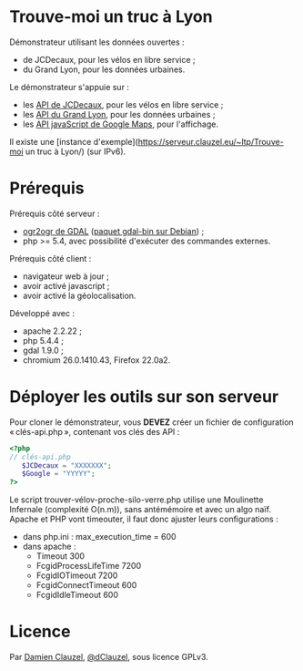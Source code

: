 Trouve-moi un truc à Lyon
=========================

Démonstrateur utilisant les données ouvertes :
* de JCDecaux, pour les vélos en libre service ;
* du Grand Lyon, pour les données urbaines.

Le démonstrateur s'appuie sur :
* les [API de JCDecaux](https://developer.JCDecaux.com/#/opendata/), pour les vélos en libre service ;
* les [API du Grand Lyon](http://catalogue.data.GrandLyon.com/), pour les données urbaines ;
* les [API javaScript de Google Maps](https://developers.google.com/maps/documentation/javascript/reference), pour l'affichage.

Il existe une [instance d'exemple](https://serveur.clauzel.eu/~ltp/Trouve-moi un truc à Lyon/) (sur IPv6).

Prérequis
=========

Prérequis côté serveur :
* [ogr2ogr de GDAL](http://www.gdal.org/) ([paquet gdal-bin sur Debian](apt://gdal-bin)) ;
* php >= 5.4, avec possibilité d'exécuter des commandes externes.

Prérequis côté client :
* navigateur web à jour ;
* avoir activé javascript ;
* avoir activé la géolocalisation.

Développé avec :
* apache 2.2.22 ;
* php 5.4.4 ;
* gdal 1.9.0 ;
* chromium 26.0.1410.43, Firefox 22.0a2.

Déployer les outils sur son serveur
===================================

Pour cloner le démonstrateur, vous **DEVEZ** créer un fichier de configuration « clés-api.php », contenant vos clés des API :

```php
<?php
// clés-api.php
   $JCDecaux = "XXXXXXX";
   $Google = "YYYYY";
?>
```

Le script trouver-vélov-proche-silo-verre.php utilise une Moulinette Infernale (complexité O(n.m)), sans antémémoire et avec un algo naïf. Apache et PHP vont timeouter, il faut donc ajuster leurs configurations :

* dans php.ini : max_execution_time = 600
* dans apache :
    * Timeout 300
    * FcgidProcessLifeTime 7200
    * FcgidIOTimeout  7200
    * FcgidConnectTimeout 600
    * FcgidIdleTimeout 600

Licence
=======

Par [Damien Clauzel](http://Damien.Clauzel.eu), [@dClauzel](https://Twitter.com/dClauzel), sous licence GPLv3.
